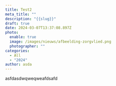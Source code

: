 ```yaml
---
title: Test2
meta_title: ""
description: "{{slug}}"
draft: true
date: 2024-03-07T13:37:08.897Z
photo:
  enable: true
  image: /images/nieuws/afbeelding-zorgvlied.png
  photographer: ""
categories:
  - All
  - "2024"
author: asda
---
```

asfdasdwqweqweafdsafd

